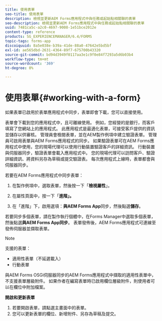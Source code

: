 ```yaml
---
title: 使用表單
seo-title: 使用表單
description: 檢視並更新AEM Forms應用程式中與任務或起始點相關聯的表單
seo-description: 檢視並更新AEM Forms應用程式中與任務或起始點相關聯的表單
uuid: 7481ca5c-a2c0-4697-9008-1e51bce2012e
content-type: reference
products: SG_EXPERIENCEMANAGER/6.4/FORMS
topic-tags: forms-app
discoiquuid: 8a5e038e-b39a-41de-88a0-47642e5bd5bf
exl-id: ae565dbd-2631-4364-89f7-675700b43320
source-git-commit: bd94d3949f0117aa3e1c9f0e84f7293a5d6b03b4
workflow-type: tm+mt
source-wordcount: '369'
ht-degree: 0%

---
```


# 使用表單{#working-with-a-form}

如果表單已啟用於表單應用程式中同步，表單即會下載，您可以直接使用。

表單會下載到您的應用程式中，且可離線使用。 例如，您經營的是銀行，而客戶填寫了您網站上的應用程式。 此應用程式是最適化表單，可接受客戶提供的資訊並儲存以供審核。 管理員會檢閱表單，並在AEM製作例項中建立驗證表單。 管理員可啟用表單與AEM Forms應用程式的同步。 如果驗證表單可在AEM Forms應用程式中使用，您的現場代理可以使用行動裝置驗證客戶的詳細資訊。 行動裝置與伺服器同步，驗證表單會載入應用程式中。 您的現場代理可以訪問客戶、驗證詳細資訊、將資料另存為草稿或提交驗證表。 每次應用程式上線時，表單都會與伺服器同步。

若要在AEM Forms應用程式中同步表單：

1. 在製作例項中，選取表單，然後按一下「**檢視屬性**」。

1. 在屬性頁面中，按一下「**進階」。**
1. 在「進階」下，啟用選項：**與AEM Forms App**&#x200B;同步，然後點選&#x200B;**儲存**。

若要同步多個表單，請在製作執行個體中，在Forms Manager中選取多個表單，然後點選&#x200B;**與AEM Forms App同步**。 表單發佈後，AEM Forms應用程式可連線至發佈伺服器並擷取表單。

>[!NOTE]
>
>支援的表單：
>
>* 適用性表單（不延遲載入）
>* 行動表單

>
>
與AEM Forms OSGi伺服器同步的AEM Forms應用程式中擷取的適用性表單中，不支援表單層級附件。 如果作者在編寫表單時已啟用欄位層級附件，則使用者可以在欄位中附加檔案。

**開啟和更新表單**

1. 若要開啟表單，請點選主畫面中的表單。
1. 您可以更新表單的欄位、新增附件、另存為草稿及提交。
